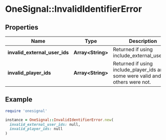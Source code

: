 # OneSignal::InvalidIdentifierError

## Properties

| Name | Type | Description | Notes |
| ---- | ---- | ----------- | ----- |
| **invalid_external_user_ids** | **Array&lt;String&gt;** | Returned if using include_external_user_ids | [optional] |
| **invalid_player_ids** | **Array&lt;String&gt;** | Returned if using include_player_ids and some were valid and others were not. | [optional] |

## Example

```ruby
require 'onesignal'

instance = OneSignal::InvalidIdentifierError.new(
  invalid_external_user_ids: null,
  invalid_player_ids: null
)
```

